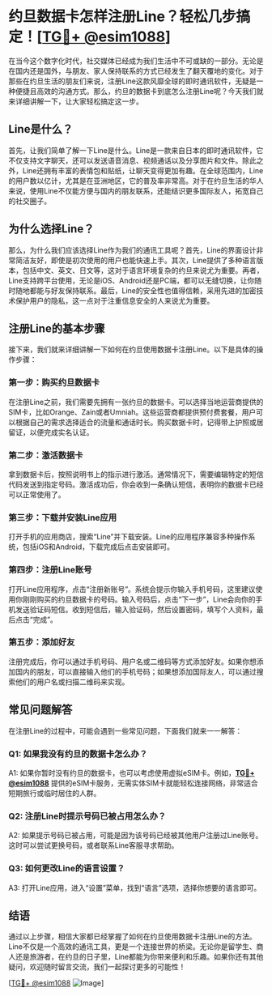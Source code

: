 # 约旦数据卡怎样注册Line？轻松几步搞定！[[TG💪+ @esim1088](https://t.me/s/esim1088)]

在当今这个数字化时代，社交媒体已经成为我们生活中不可或缺的一部分。无论是在国内还是国外，与朋友、家人保持联系的方式已经发生了翻天覆地的变化。对于那些在约旦生活的朋友们来说，注册Line这款风靡全球的即时通讯软件，无疑是一种便捷且高效的沟通方式。那么，约旦的数据卡到底怎么注册Line呢？今天我们就来详细讲解一下，让大家轻松搞定这一步。

## Line是什么？

首先，让我们简单了解一下Line是什么。Line是一款来自日本的即时通讯软件，它不仅支持文字聊天，还可以发送语音消息、视频通话以及分享图片和文件。除此之外，Line还拥有丰富的表情包和贴纸，让聊天变得更加有趣。在全球范围内，Line的用户数以亿计，尤其是在亚洲地区，它的普及率非常高。对于在约旦生活的华人来说，使用Line不仅能方便与国内的朋友联系，还能结识更多国际友人，拓宽自己的社交圈子。

## 为什么选择Line？

那么，为什么我们应该选择Line作为我们的通讯工具呢？首先，Line的界面设计非常简洁友好，即使是初次使用的用户也能快速上手。其次，Line提供了多种语言版本，包括中文、英文、日文等，这对于语言环境复杂的约旦来说尤为重要。再者，Line支持跨平台使用，无论是iOS、Android还是PC端，都可以无缝切换，让你随时随地都能与好友保持联系。最后，Line的安全性也值得信赖，采用先进的加密技术保护用户的隐私，这一点对于注重信息安全的人来说尤为重要。

## 注册Line的基本步骤

接下来，我们就来详细讲解一下如何在约旦使用数据卡注册Line。以下是具体的操作步骤：

### 第一步：购买约旦数据卡

在注册Line之前，我们需要先拥有一张约旦的数据卡。可以选择当地运营商提供的SIM卡，比如Orange、Zain或者Umniah。这些运营商都提供预付费套餐，用户可以根据自己的需求选择适合的流量和通话时长。购买数据卡时，记得带上护照或居留证，以便完成实名认证。

### 第二步：激活数据卡

拿到数据卡后，按照说明书上的指示进行激活。通常情况下，需要编辑特定的短信代码发送到指定号码。激活成功后，你会收到一条确认短信，表明你的数据卡已经可以正常使用了。

### 第三步：下载并安装Line应用

打开手机的应用商店，搜索“Line”并下载安装。Line的应用程序兼容多种操作系统，包括iOS和Android，下载完成后点击安装即可。

### 第四步：注册Line账号

打开Line应用程序，点击“注册新账号”。系统会提示你输入手机号码，这里建议使用你刚刚购买的约旦数据卡的号码。输入号码后，点击“下一步”，Line会向你的手机发送验证码短信。收到短信后，输入验证码，然后设置密码，填写个人资料，最后点击“完成”。

### 第五步：添加好友

注册完成后，你可以通过手机号码、用户名或二维码等方式添加好友。如果你想添加国内的朋友，可以直接输入他们的手机号码；如果想添加国际友人，可以通过搜索他们的用户名或扫描二维码来实现。

## 常见问题解答

在注册Line的过程中，可能会遇到一些常见问题，下面我们就来一一解答：

### Q1: 如果我没有约旦的数据卡怎么办？

A1: 如果你暂时没有约旦的数据卡，也可以考虑使用虚拟eSIM卡。例如，**[TG💪+ @esim1088](https://t.me/s/esim1088)** 提供的eSIM卡服务，无需实体SIM卡就能轻松连接网络，非常适合短期旅行或临时居住的人群。

### Q2: 注册Line时提示号码已被占用怎么办？

A2: 如果提示号码已被占用，可能是因为该号码已经被其他用户注册过Line账号。这时可以尝试更换号码，或者联系Line客服寻求帮助。

### Q3: 如何更改Line的语言设置？

A3: 打开Line应用，进入“设置”菜单，找到“语言”选项，选择你想要的语言即可。

## 结语

通过以上步骤，相信大家都已经掌握了如何在约旦使用数据卡注册Line的方法。Line不仅是一个高效的通讯工具，更是一个连接世界的桥梁。无论你是留学生、商人还是旅游者，在约旦的日子里，Line都能为你带来便利和乐趣。如果你还有其他疑问，欢迎随时留言交流，我们一起探讨更多的可能性！

[[TG💪+ @esim1088](https://t.me/s/esim1088) ![Image](https://i.postimg.cc/4NQfJmqS/Snipaste-2025-05-13-00-14-12.png)]